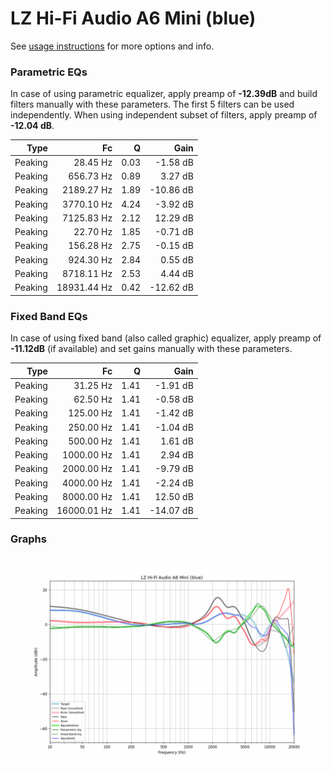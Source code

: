 # LZ Hi-Fi Audio A6 Mini (blue)
See [usage instructions](https://github.com/jaakkopasanen/AutoEq#usage) for more options and info.

### Parametric EQs
In case of using parametric equalizer, apply preamp of **-12.39dB** and build filters manually
with these parameters. The first 5 filters can be used independently.
When using independent subset of filters, apply preamp of **-12.04 dB**.

| Type    | Fc          |    Q | Gain      |
|--------:|------------:|-----:|----------:|
| Peaking | 28.45 Hz    | 0.03 | -1.58 dB  |
| Peaking | 656.73 Hz   | 0.89 | 3.27 dB   |
| Peaking | 2189.27 Hz  | 1.89 | -10.86 dB |
| Peaking | 3770.10 Hz  | 4.24 | -3.92 dB  |
| Peaking | 7125.83 Hz  | 2.12 | 12.29 dB  |
| Peaking | 22.70 Hz    | 1.85 | -0.71 dB  |
| Peaking | 156.28 Hz   | 2.75 | -0.15 dB  |
| Peaking | 924.30 Hz   | 2.84 | 0.55 dB   |
| Peaking | 8718.11 Hz  | 2.53 | 4.44 dB   |
| Peaking | 18931.44 Hz | 0.42 | -12.62 dB |

### Fixed Band EQs
In case of using fixed band (also called graphic) equalizer, apply preamp of **-11.12dB**
(if available) and set gains manually with these parameters.

| Type    | Fc          |    Q | Gain      |
|--------:|------------:|-----:|----------:|
| Peaking | 31.25 Hz    | 1.41 | -1.91 dB  |
| Peaking | 62.50 Hz    | 1.41 | -0.58 dB  |
| Peaking | 125.00 Hz   | 1.41 | -1.42 dB  |
| Peaking | 250.00 Hz   | 1.41 | -1.04 dB  |
| Peaking | 500.00 Hz   | 1.41 | 1.61 dB   |
| Peaking | 1000.00 Hz  | 1.41 | 2.94 dB   |
| Peaking | 2000.00 Hz  | 1.41 | -9.79 dB  |
| Peaking | 4000.00 Hz  | 1.41 | -2.24 dB  |
| Peaking | 8000.00 Hz  | 1.41 | 12.50 dB  |
| Peaking | 16000.01 Hz | 1.41 | -14.07 dB |

### Graphs
![](./LZ%20Hi-Fi%20Audio%20A6%20Mini%20(blue).png)